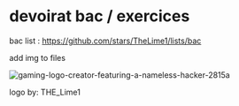 # devoirat bac / exercices 

bac list  : https://github.com/stars/TheLime1/lists/bac


add img to files

![gaming-logo-creator-featuring-a-nameless-hacker-2815a](https://user-images.githubusercontent.com/47940043/205350292-50a5e193-f72e-468e-a332-7abf4b687d5f.png)

logo by: THE_Lime1
